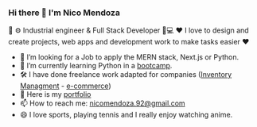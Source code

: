 ### Hi there 👋 I'm Nico Mendoza

🔧 ⚙️  Industrial engineer & Full Stack Developer 🚀💻
♥ I love to design and create projects, web apps and development work to make tasks easier ♥

- 🔭 I’m looking for a Job to apply the MERN stack, Next.js or Python. 
- 🌱 I’m currently learning Python in a <a href="https://www.udemy.com/course/100-days-of-code/?couponCode=ST2MT43024">bootcamp</a>.
- 🛠️ I have done freelance work adapted for companies (<a href="https://allcot-inventary.vercel.app/">Inventory Managment</a> - <a href="https://coco-mad-react.vercel.app/">e-commerce</a>)
- 💬 Here is my <a href="https://nicolas-mendoza-cv.vercel.app/">portfolio</a>
- 📫 How to reach me: nicomendoza.92@gmail.com
- 😄 I love sports, playing tennis and I really enjoy watching anime. 

